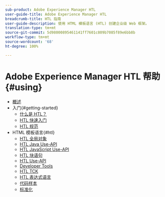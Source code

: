 ```yaml
---
sub-product: Adobe Experience Manager HTL
user-guide-title: Adobe Experience Manager HTL
breadcrumb-title: HTL 指南
user-guide-description: 使用 HTML 模板语言 (HTL) 创建企业级 Web 框架。
translation-type: tm+mt
source-git-commit: 5d98000895461141ff7601c809b7085f89e6bb8b
workflow-type: tm+mt
source-wordcount: '68'
ht-degree: 100%

---
```



# Adobe Experience Manager HTL 帮助 {#using}

+ [概述](overview.md)
+ 入门{#getting-started}
   + [什么是 HTL？](update.md)
   + [HTL 快速入门](getting-started.md)
   + [HTL 规范](htl-specification.md)
+ HTML 模板语言{#htl}
   + [HTL 全局对象](global-objects.md)
   + [HTL Java Use-API](use-api-java.md)
   + [HTL JavaScript Use-API](use-api-javascript.md)
   + [HTL 块语句](block-statements.md)
   + [HTL Use-API](use-api.md)
   + [Developer Tools](dev-tools.md)
   + [HTL TCK](htl-tck.md)
   + [HTL 表达式语言](expression-language.md)
   + [代码样本](code-samples.md)
   + [标准化](standardization.md)